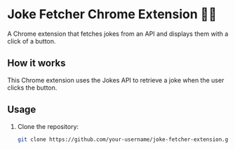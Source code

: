 # Joke Fetcher Chrome Extension 🤖🚀

A Chrome extension that fetches jokes from an API and displays them with a click of a button.

## How it works

This Chrome extension uses the Jokes API to retrieve a joke when the user clicks the button.

## Usage

1. Clone the repository:

   ```bash
   git clone https://github.com/your-username/joke-fetcher-extension.git

